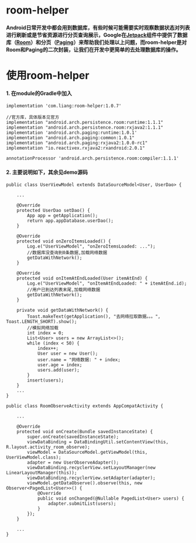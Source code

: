 # room-helper

#### Android日常开发中都会用到数据库，有些时候可能需要实时观察数据状态对列表进行刷新或是节省资源进行分页查询展示，Google在[Jetpack](https://developer.android.google.cn/jetpack)组件中提供了数据库（[Room](https://developer.android.google.cn/topic/libraries/architecture/room)）和分页（[Paging](https://developer.android.google.cn/topic/libraries/architecture/paging/)）来帮助我们处理以上问题，而room-helper是对Room和Paging的二次封装，让我们在开发中更简单的去处理数据库的操作。

# 使用room-helper
#### 1. 在module的Gradle中加入
```
implementation 'com.liang:room-helper:1.0.7'

//官方库，具体版本见官方
implementation "android.arch.persistence.room:runtime:1.1.1"
implementation "android.arch.persistence.room:rxjava2:1.1.1"
implementation 'android.arch.paging:runtime:1.0.1'
implementation "android.arch.paging:common:1.0.1"
implementation "android.arch.paging:rxjava2:1.0.0-rc1"
implementation "io.reactivex.rxjava2:rxandroid:2.0.1"

annotationProcessor 'android.arch.persistence.room:compiler:1.1.1'
```

#### 2. 主要说明如下，其余见demo源码
```
public class UserViewModel extends DataSourceModel<User, UserDao> {

    ...

    @Override
    protected UserDao setDao() {
        App app = getApplication();
        return app.appDatabase.userDao();
    }

    @Override
    protected void onZeroItemsLoaded() {
        Log.e("UserViewModel", "onZeroItemsLoaded: ...");
        //数据库没查询到0条数据,加载网络数据
        getDataWithNetwork();
    }

    @Override
    protected void onItemAtEndLoaded(User itemAtEnd) {
        Log.e("UserViewModel", "onItemAtEndLoaded: " + itemAtEnd.id);
        //用户已到达列表末尾,加载网络数据
        getDataWithNetwork();
    }

    private void getDataWithNetwork() {
        Toast.makeText(getApplication(), "去网络拉取数据。。。", Toast.LENGTH_SHORT).show();
        //模拟网络加载
        int index = 0;
        List<User> users = new ArrayList<>();
        while (index < 50) {
            index++;
            User user = new User();
            user.name = "网络数据: " + index;
            user.age = index;
            users.add(user);
        }
        insert(users);
    }
    ...
}
```

```
public class RoomObserveActivity extends AppCompatActivity {

    ...

    @Override
    protected void onCreate(Bundle savedInstanceState) {
        super.onCreate(savedInstanceState);
        viewDataBinding = DataBindingUtil.setContentView(this, R.layout.activity_room_observe);
        viewModel = DataSourceModel.getViewModel(this, UserViewModel.class);
        adapter = new UserObserveAdapter();
        viewDataBinding.recyclerView.setLayoutManager(new LinearLayoutManager(this));
        viewDataBinding.recyclerView.setAdapter(adapter);
        viewModel.getDataObserve().observe(this, new Observer<PagedList<User>>() {
            @Override
            public void onChanged(@Nullable PagedList<User> users) {
                adapter.submitList(users);
            }
        });
    }

    ...
}
```
